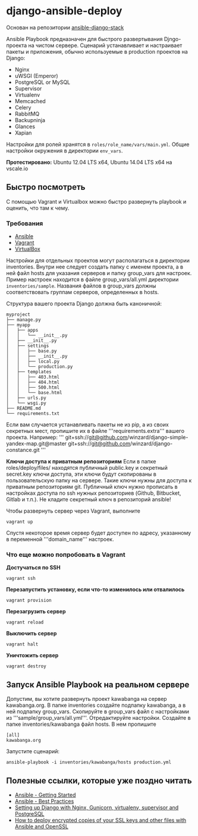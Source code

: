 django-ansible-deploy
====================

Основан на репозитории [ansible-django-stack](https://github.com/jcalazan/ansible-django-stack)

Ansible Playbook предназначен для быстрого развертывания Djngo-проекта на чистом сервере. Сценарий устанавливает и настраивает пакеты и приложения, обычно используемые в production проектов на Django:

- Nginx
- uWSGI (Emperor)
- PostgreSQL or MySQL
- Supervisor
- Virtualenv
- Memcached
- Celery
- RabbitMQ
- Backupninja
- Glances
- Xapian

Настройки для ролей хранятся в ```roles/role_name/vars/main.yml```. Общие настройки окружения в директории ```env_vars```.

**Протестировано:** Ubuntu 12.04 LTS x64, Ubuntu 14.04 LTS x64 на vscale.io

## Быстро посмотреть

С помощью Vagrant и Virtualbox можно быстро развернуть playbook и оценить, что там к чему.

### Требования

- [Ansible](http://docs.ansible.com/intro_installation.html)
- [Vagrant](http://www.vagrantup.com/downloads.html)
- [VirtualBox](https://www.virtualbox.org/wiki/Downloads)

Настройки для отдельных проектов могут располагаться в директории inventories. Внутри нее следует создать папку с именем проекта, а в ней файл hosts для указания серверов и папку group_vars для настроек.
Пример настроек находится в файле group_vars/all.yml директории ```inventories/sample```. Названия файлов в group_vars должны соответствовать группам серверов, определенных в hosts.

Структура вашего проекта Django должна быть каноничной:

```
myproject
├── manage.py
├── myapp
│   ├── apps
│   │   └── __init__.py
│   ├── __init__.py
│   ├── settings
│   │   ├── base.py
│   │   ├── __init__.py
│   │   ├── local.py
│   │   └── production.py
│   ├── templates
│   │   ├── 403.html
│   │   ├── 404.html
│   │   ├── 500.html
│   │   └── base.html
│   ├── urls.py
│   └── wsgi.py
├── README.md
└── requirements.txt
```

Если вам случается устанавливать пакеты не из pip, а из своих секретных мест, пропишите их в файле '''requirements.extra''' вашего проекта.
Например:
'''
git+ssh://git@github.com/winzard/django-simple-yandex-map.git@master
git+ssh://git@github.com/winzard/django-constance.git
'''


**Ключи доступа к приватным репозиториям**
 Если в папке roles/deploy/files/ находятся публичный public.key и секретный secret.key ключи доступа, эти ключи будут скопированы в пользовательскую папку на сервере. Такие ключи нужны для доступа к приватным репозиториям git. Публичный ключ нужно прописать в настройках доступа по ssh нужных репозиториев (Github, Bitbucket, Gitlab и т.п.). Не кладите секретный ключ в репозиторий ansible!

Чтобы развернуть сервер через Vagrant, выполните

```
vagrant up
```

Спустя некоторое время сервер будет доступен по адресу, указанному в переменной '''domain_name''' настроек.

### Что еще можно попробовать в Vagrant

**Достучаться по SSH**

```
vagrant ssh
```

**Перезапустить установку, если что-то изменилось или отвалилось**

```
vagrant provision
```

**Перезагрузить сервер**

```
vagrant reload
```

**Выключить сервер**

```
vagrant halt
```

**Уничтожить сервер**

```
vagrant destroy
```

## Запуск Ansible Playbook на реальном сервере

Допустим, вы хотите развернуть проект kawabanga на сервер kawabanga.org. В папке inventories создайте подпапку kawabanga, а в ней подпапку group_vars. Скопируйте в group_vars файл с настройками из '''sample/group_vars/all.yml'''. Отредактируйте настройки.
Создайте в папке inventories/kawabanga файл hosts. В нем пропишите

```
[all]
kawabanga.org

```

Запустите сценарий:

```
ansible-playbook -i inventories/kawabanga/hosts production.yml
```

## Полезные ссылки, которые уже поздно читать

- [Ansible - Getting Started](http://docs.ansible.com/intro_getting_started.html)
- [Ansible - Best Practices](http://docs.ansible.com/playbooks_best_practices.html)
- [Setting up Django with Nginx, Gunicorn, virtualenv, supervisor and PostgreSQL](http://michal.karzynski.pl/blog/2013/06/09/django-nginx-gunicorn-virtualenv-supervisor/)
- [How to deploy encrypted copies of your SSL keys and other files with Ansible and OpenSSL](http://www.calazan.com/how-to-deploy-encrypted-copies-of-your-ssl-keys-and-other-files-with-ansible-and-openssl/)
